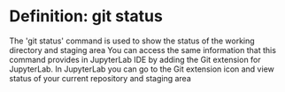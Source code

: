 # Definition: git status

The 'git status' command is used to show the status of the working directory and staging area
You can access the same information that this command provides in JupyterLab IDE by adding the Git extension for JupyterLab. In JupyterLab you can go to the Git extension icon and view status of your current repository and staging area
